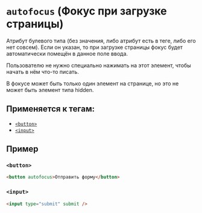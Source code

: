 # `autofocus` (Фокус при загрузке страницы)

Атрибут булевого типа (без значения, либо атрибут есть в теге, либо его нет совсем). Если он указан, то при загрузке страницы фокус будет автоматически помещён в данное поле ввода.

Пользователю не нужно специально нажимать на этот элемент, чтобы начать в нём что-то писать.

В фокусе может быть только один элемент на странице, но это не может быть элемент типа hidden.

## Применяется к тегам:

- [`<button>`](<../TAGS FORM/button (КНОПКА).md>)
- [`<input>`](<../TAGS FORM/input (ПОЛЕ ВВОДА).md>)

## Пример

### `<button>`

```html
<button autofocus>Отправить форму</button>
```

### `<input>`

```html
<input type="submit" submit />
```
